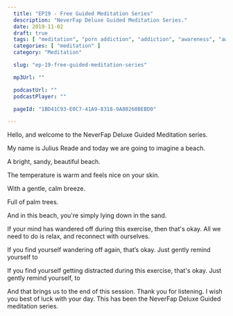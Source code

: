 ```yaml
---
  title: "EP19 - Free Guided Meditation Series"
  description: "NeverFap Deluxe Guided Meditation Series."
  date: 2019-11-02
  draft: true
  tags: [ "meditation", "porn addiction", "addiction", "awareness", "awareness exercises", "perspective", "nofap", "neverfap", "neverfap deluxe" ]
  categories: [ "meditation" ]
  category: "Meditation"

  slug: "ep-19-free-guided-meditation-series"

  mp3Url: ""

  podcastUrl: ""
  podcastPlayer: ""

  pageId: "1BD41C93-E0C7-41A9-8318-9A80260BEBD0"

---
```


<!-- relaxed -->


Hello, and welcome to the NeverFap Deluxe Guided Meditation series.

My name is Julius Reade and today we are going to imagine a beach.

A bright, sandy, beautiful beach.




The temperature is warm and feels nice on your skin.

With a gentle, calm breeze.

Full of palm trees.

And in this beach, you're simply lying down in the sand.


If your mind has wandered off during this exercise, then that's okay. All we need to do is relax, and reconnect with ourselves.


If you find yourself wandering off again, that’s okay. Just gently remind yourself to


If you find yourself getting distracted during this exercise, that's okay. Just gently remind yourself, to


And that brings us to the end of this session. Thank you for listening. I wish you best of luck with your day. This has been the NeverFap Deluxe Guided meditation series.
